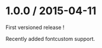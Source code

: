 
1.0.0 / 2015-04-11
==================

First versioned release !

Recently added fontcustom support.

